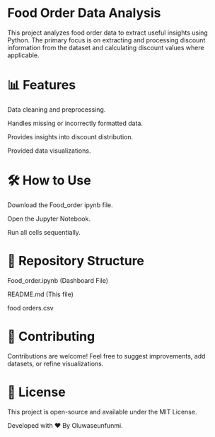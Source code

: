 # Food Order Data Analysis
This project analyzes food order data to extract useful insights using Python. The primary focus is on extracting and processing discount information from the dataset and calculating discount values where applicable.

# 📊 Features

Data cleaning and preprocessing.

Handles missing or incorrectly formatted data.

Provides insights into discount distribution.

Provided data visualizations.


# 🛠️ How to Use

Download the Food_order ipynb file.

Open the Jupyter Notebook.

Run all cells sequentially.


# 📂 Repository Structure

Food_order.ipynb (Dashboard File)

README.md (This file)

food orders.csv

# 🤝 Contributing

Contributions are welcome! Feel free to suggest improvements, add datasets, or refine visualizations.

# 📜 License

This project is open-source and available under the MIT License.

Developed with ❤️ By Oluwaseunfunmi.
